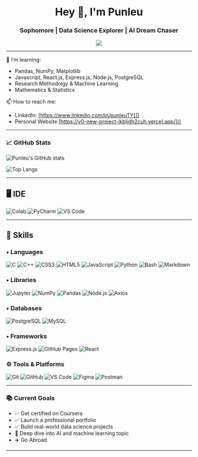 <h1 align="center">Hey 👋, I'm Punleu</h1>
<h3 align="center">Sophomore | Data Science Explorer | AI Dream Chaser</h3>

<p align="center">
  <img src="https://readme-typing-svg.herokuapp.com?font=Fira+Code&size=20&pause=1000&center=true&vCenter=true&width=450&lines=Computer+Science+Student;Data+Science+Enthusiast;Lifelong+Learner" />
</p>

---


🌱 I’m learning:  
- Pandas, NumPy, Matplotlib  
- Javascript, React.js, Express.js, Node.js, PostgreSQL  
- Research Methodolgy & Machine Learning 
- Mathematics & Statistics
  
📫 How to reach me:  
- LinkedIn: [https://www.linkedin.com/in/punleuTY]()  
- Personal Website [https://v0-new-project-ikbljdh2cuh.vercel.app/]()

---

### 📈 GitHub Stats

![Punleu's GitHub stats](https://github-readme-stats.vercel.app/api?username=PunleuTY&show_icons=true&theme=radical)

![Top Langs](https://github-readme-stats.vercel.app/api/top-langs/?username=PunleuTY&layout=compact&theme=radical)

---
## 🖥️ IDE

![Colab](https://img.shields.io/badge/COLAB-F9AB00?style=for-the-badge&logo=googlecolab&logoColor=white)
![PyCharm](https://img.shields.io/badge/PYCHARM-000000?style=for-the-badge&logo=pycharm&logoColor=white)
![VS Code](https://img.shields.io/badge/VSCODE-007ACC?style=for-the-badge&logo=visualstudiocode&logoColor=white)

---

## 🧠 Skills

### • Languages  
![C](https://img.shields.io/badge/C-00599C?style=for-the-badge&logo=c&logoColor=white)
![C++](https://img.shields.io/badge/C%2B%2B-00599C?style=for-the-badge&logo=c%2B%2B&logoColor=white)
![CSS3](https://img.shields.io/badge/CSS3-1572B6?style=for-the-badge&logo=css3&logoColor=white)
![HTML5](https://img.shields.io/badge/HTML5-E34F26?style=for-the-badge&logo=html5&logoColor=white)
![JavaScript](https://img.shields.io/badge/JavaScript-F7DF1E?style=for-the-badge&logo=javascript&logoColor=black)
![Python](https://img.shields.io/badge/Python-3776AB?style=for-the-badge&logo=python&logoColor=white)
![Bash](https://img.shields.io/badge/Bash%20Script-121011?style=for-the-badge&logo=gnu-bash&logoColor=white)
![Markdown](https://img.shields.io/badge/Markdown-000000?style=for-the-badge&logo=markdown&logoColor=white)

### • Libraries  
![Jupyter](https://img.shields.io/badge/JUPYTER-F37626?style=for-the-badge&logo=jupyter&logoColor=white)
![NumPy](https://img.shields.io/badge/NUMPY-013243?style=for-the-badge&logo=numpy&logoColor=white)
![Pandas](https://img.shields.io/badge/PANDAS-150458?style=for-the-badge&logo=pandas&logoColor=white)
![Node.js](https://img.shields.io/badge/NODE%20JS-339933?style=for-the-badge&logo=node.js&logoColor=white)
![Axios](https://img.shields.io/badge/Axios-5A29E4?style=for-the-badge&logo=axios&logoColor=white)

### • Databases  
![PostgreSQL](https://img.shields.io/badge/PostgreSQL-4169E1?style=for-the-badge&logo=postgresql&logoColor=white)
![MySQL](https://img.shields.io/badge/MYSQL-4479A1?style=for-the-badge&logo=mysql&logoColor=white)

### • Frameworks  
![Express.js](https://img.shields.io/badge/EXPRESS%20JS-000000?style=for-the-badge&logo=express&logoColor=white)
![GitHub Pages](https://img.shields.io/badge/GITHUB%20PAGES-121013?style=for-the-badge&logo=github&logoColor=white)
![React](https://img.shields.io/badge/REACT-20232A?style=for-the-badge&logo=react&logoColor=61DAFB)


### ⚙️ Tools & Platforms  
![Git](https://img.shields.io/badge/Git-F05032?style=for-the-badge&logo=git&logoColor=white)
![GitHub](https://img.shields.io/badge/GitHub-181717?style=for-the-badge&logo=github&logoColor=white)
![VS Code](https://img.shields.io/badge/VS%20Code-0078d7?style=for-the-badge&logo=visual-studio-code&logoColor=white)
![Figma](https://img.shields.io/badge/Figma-F24E1E?style=for-the-badge&logo=figma&logoColor=white)
![Postman](https://img.shields.io/badge/Postman-FF6C37?style=for-the-badge&logo=postman&logoColor=white)

---

### 📚 Current Goals

- ✅ Get certified on Coursera  
- ✅ Launch a professional portfolio  
- ✅ Build real-world data science projects  
- 🧠 Deep dive into AI and machine learning topic
- ✈️ Go Abroad 

---
